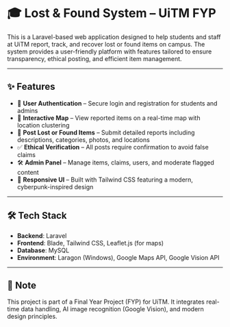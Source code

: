 # 🎓 Lost & Found System – UiTM FYP

This is a Laravel-based web application designed to help students and staff at UiTM report, track, and recover lost or found items on campus. The system provides a user-friendly platform with features tailored to ensure transparency, ethical posting, and efficient item management.

---

## ✨ Features

- 🔐 **User Authentication** – Secure login and registration for students and admins  
- 📍 **Interactive Map** – View reported items on a real-time map with location clustering  
- 🧾 **Post Lost or Found Items** – Submit detailed reports including descriptions, categories, photos, and locations  
- ✅ **Ethical Verification** – All posts require confirmation to avoid false claims  
- 🛠️ **Admin Panel** – Manage items, claims, users, and moderate flagged content  
- 💬 **Responsive UI** – Built with Tailwind CSS featuring a modern, cyberpunk-inspired design  

---

## 🛠️ Tech Stack

- **Backend**: Laravel  
- **Frontend**: Blade, Tailwind CSS, Leaflet.js (for maps)  
- **Database**: MySQL  
- **Environment**: Laragon (Windows), Google Maps API, Google Vision API

---

## 📌 Note

This project is part of a Final Year Project (FYP) for UiTM. It integrates real-time data handling, AI image recognition (Google Vision), and modern design principles.

